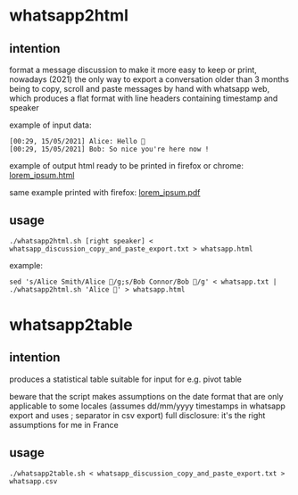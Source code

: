whatsapp2html
=============

intention
---------

format a message discussion to make it more easy to keep or print,
nowadays (2021) the only way to export a conversation older than 3 months being to copy, scroll and paste messages by hand with whatsapp web, which produces a flat format with line headers containing timestamp and speaker

example of input data:
```
[00:29, 15/05/2021] Alice: Hello 🙂
[00:29, 15/05/2021] Bob: So nice you're here now !
```

example of output html ready to be printed in firefox or chrome:
[lorem_ipsum.html](lorem_ipsum.html)

same example printed with firefox:
[lorem_ipsum.pdf](lorem_ipsum.pdf)

usage
-----

```
./whatsapp2html.sh [right speaker] < whatsapp_discussion_copy_and_paste_export.txt > whatsapp.html
```

example:

```
sed 's/Alice Smith/Alice 👩/g;s/Bob Connor/Bob 🧔/g' < whatsapp.txt | ./whatsapp2html.sh 'Alice 👩' > whatsapp.html
```

whatsapp2table
==============

intention
---------

produces a statistical table suitable for input for e.g. pivot table

beware that the script makes assumptions on the date format that are only
applicable to some locales (assumes dd/mm/yyyy timestamps in whatsapp export
and uses ; separator in csv export)
full disclosure: it's the right assumptions for me in France

usage
-----

```
./whatsapp2table.sh < whatsapp_discussion_copy_and_paste_export.txt > whatsapp.csv
```

